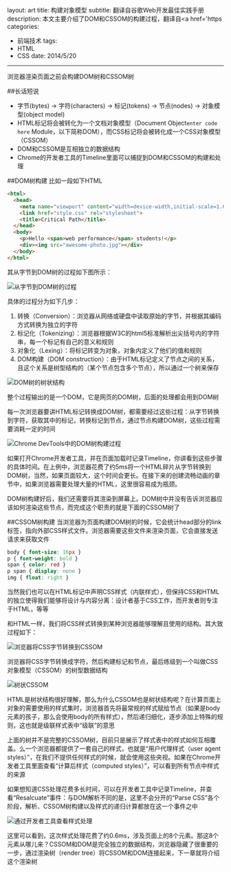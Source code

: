 layout: art
title: 构建对象模型
subtitle: 翻译自谷歌Web开发最佳实践手册
description: 本文主要介绍了DOM和CSSOM的构建过程，翻译自<a href='https
categories: 
- 前端技术
tags: 
- HTML
- CSS
date: 2014/5/20
---



浏览器渲染页面之前会构建DOM树和CSSOM树

##长话短说
* 字节(bytes) → 字符(characters) → 标记(tokens) → 节点(nodes) → 对象模型(object model)
* HTML标记将会被转化为一个文档对象模型（Document Object`enter code here` Module，以下简称DOM），而CSS标记将会被转化成一个CSS对象模型（CSSOM）
* DOM和CSSOM是互相独立的数据结构
* Chrome的开发者工具的Timeline里面可以捕捉到DOM和CSSOM的构建和处理

##DOM树构建
比如一段如下HTML
```html
<html>
  <head>
    <meta name="viewport" content="width=device-width,initial-scale=1.0">
    <link href="style.css" rel="stylesheet">
    <title>Critical Path</title>
  </head>
  <body>
    <p>Hello <span>web performance</span> students!</p>
    <div><img src="awesome-photo.jpg"></div>
  </body>
</html>
```

其从字节到DOM树的过程如下图所示：

![从字节到DOM树的过程](http://skyinlayerblog.qiniudn.com/blog/img/2014-5-20/1.png)

具体的过程分为如下几步：
1. 转换（Conversion）：浏览器从网络或硬盘中读取原始的字节，并根据其编码方式转换为独立的字符
2. 标记化（Tokenizing）：浏览器根据W3C的html5标准解析出尖括号内的字符串，每一个标记有自己的意义和规则
3. 对象化（Lexing）：将标记转变为对象，对象内定义了他们的值和规则
4. DOM构建（DOM construction）：由于HTML标记定义了节点之间的关系，且这个关系是树型结构的（某个节点包含多个节点），所以通过一个树来保存

![DOM树的树状结构](http://skyinlayerblog.qiniudn.com/blog/img/2014-5-20/2.png)

整个过程输出的是一个DOM，它是网页的DOM树，后面的处理都会用到DOM树

每一次浏览器要讲HTML标记转换成DOM树，都需要经过这些过程：从字节转换到字符，获取其中的标记，转换标记到节点，通过节点构建DOM树，这些过程需要消耗一定的时间

![Chrome DevTools中的DOM树构建过程](http://skyinlayerblog.qiniudn.com/blog/img/2014-5-20/3.png)

如果打开Chrome开发者工具，并在页面加载时记录Timeline，你讲看到这些步骤的具体时间。在上例中，浏览器花费了约5ms将一个HTML碎片从字节转换到DOM树，当然，如果页面较大，这个时间会更长。在接下来的创建流畅动画的章节中，如果浏览器需要处理大量的HTML，这里很容易成为瓶颈。

DOM树构建好后，我们还需要将其渲染到屏幕上。DOM树中并没有告诉浏览器应该如何渲染这些节点，而完成这个职责的就是下面的CSSOM树了

##CSSOM树构建
当浏览器为页面构建DOM树的时候，它会统计head部分的link标签，指向外部CSS样式文件。浏览器需要这些文件来渲染页面，它会直接发送请求来获取文件

```css
body { font-size: 16px }
p { font-weight: bold }
span { color: red }
p span { display: none }
img { float: right }
```

当然我们也可以在HTML标记中声明CSS样式（内联样式），但保持CSS和HTML的独立使得我们能够将设计与内容分离：设计者基于CSS工作，而开发者则专注于HTML，等等

和HTML一样，我们将CSS样式转换到某种浏览器能够理解且使用的结构。其大致过程如下：

![浏览器将CSS字节转换到CSSOM](http://skyinlayerblog.qiniudn.com/blog/img/2014-5-20/4.png)

浏览器将CSS字节转换成字符，然后构建标记和节点，最后练级到一个叫做CSS对象模型（CSSOM）的树型数据结构

![树状CSSOM](http://skyinlayerblog.qiniudn.com/blog/img/2014-5-20/5.png)

HTML是树状结构很好理解，那么为什么CSSOM也是树状结构呢？在计算页面上对象的需要使用的样式集时，浏览器首先将最常规的样式赋给节点（如果是body元素的孩子，那么会使用body的所有样式），然后递归细化，逐步添加上特殊的规则，这也就是级联样式表中“级联”的意思

上面的树并不是完整的CSSOM树，目前只是展示了样式表中的样式如何互相覆盖。么一个浏览器都提供了一套自己的样式，也就是“用户代理样式（user agent styles）”，在我们不提供任何样式的时候，就会使用这些央视。如果在Chrome开发者工具里面查看“计算后样式（computed styles）”，可以看到所有节点中样式的来源

如果想知道CSS处理花费多长时间，可以在开发者工具中记录Timeline，并查看“Resalcuate”事件：与DOM解析不同的是，这里不会分开的“Parse CSS”各个阶段，解析、CSSOM树构建以及样式的递归计算都放在这一个事件之中

![通过开发者工具查看样式处理](http://skyinlayerblog.qiniudn.com/blog/img/2014-5-20/6.png)

这里可以看到，这次样式处理花费了约0.6ms，涉及页面上的8个元素。那这8个元素从哪儿来？CSSOM和DOM是完全独立的数据结构，浏览器隐藏了很重要的一步，通过渲染树（render tree）将CSSOM和DOM连接起来，下一章就将介绍这个渲染树

